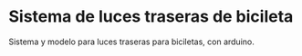 # Sistema de luces traseras de bicileta
Sistema y modelo para luces traseras para biciletas, con arduino.
